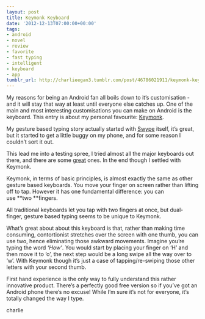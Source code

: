 ```yaml
---
layout: post
title: Keymonk Keyboard
date: '2012-12-13T07:00:00+00:00'
tags:
- android
- novel
- review
- favorite
- fast typing
- intelligent
- keyboard
- app
tumblr_url: http://charlieegan3.tumblr.com/post/46786021911/keymonk-keyboard
---
```

My reasons for being an Android fan all boils down to it’s customisation - and it will stay that way at least until everyone else catches up. One of the main and most interesting customisations you can make on Android is the keyboard. This entry is about my personal favourite: [Keymonk](http://keymonk.com/).

My gesture based typing story actually started with [Swype](http://www.swype.com/) itself, it’s great, but it started to get a little buggy on my phone, and for some reason I couldn’t sort it out.

This lead me into a testing spree, I tried almost all the major keyboards out there, and there are some [great](http://www.swiftkey.net/en/) ones. In the end though I settled with Keymonk.

Keymonk, in terms of basic principles, is almost exactly the same as other gesture based keyboards. You move your finger on screen rather than lifting off to tap. However it has one fundamental difference: you can use **two **fingers.

All traditional keyboards let you tap with two fingers at once, but dual-finger, gesture based typing seems to be unique to Keymonk.

What’s great about about this keyboard is that, rather than making time consuming, contortionist stretches over the screen with one thumb, you can use two, hence eliminating those awkward movements. Imagine you’re typing the word _‘How’_. You would start by placing your finger on ‘H’ and then move it to ‘o’, the next step would be a long swipe all the way over to ‘w’. With Keymonk though it’s just a case of tapping/re-swiping those other letters with your second thumb.

First hand experience is the only way to fully understand this rather innovative product. There’s a perfectly good free version so if you’ve got an Android phone there’s no excuse! While I’m sure it’s not for everyone, it’s totally changed the way I type.

charlie
